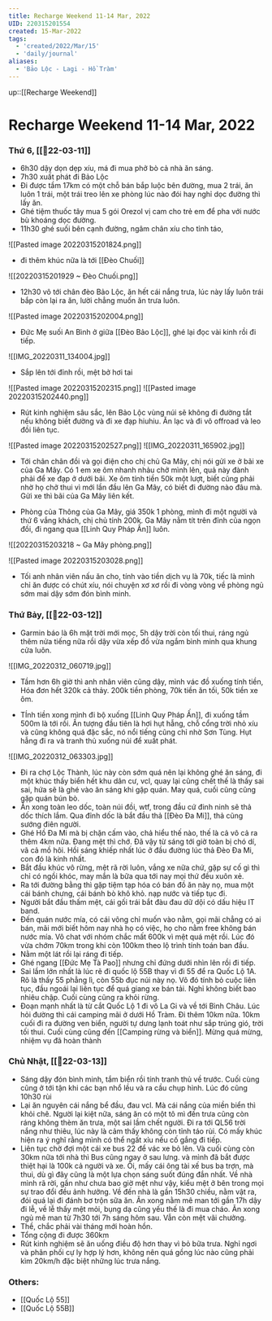 ```yaml
---
title: Recharge Weekend 11-14 Mar, 2022
UID: 220315201554
created: 15-Mar-2022
tags:
  - 'created/2022/Mar/15'
  - 'daily/journal'
aliases:
  - 'Bảo Lộc - Lagi - Hồ Tràm'
---
```

up::[[Recharge Weekend]]

# Recharge Weekend 11-14 Mar, 2022

### Thứ 6, [[📝22-03-11]]
- 6h30 dậy dọn dẹp xíu, má đi mua phở bò cả nhà ăn sáng.
- 7h30 xuất phát đi Bảo Lộc
- Đi được tầm 17km có một chỗ bán bắp luộc bên đường, mua 2 trái, ăn luôn 1 trái, một trái treo lên xe phòng lúc nào đói hay nghỉ dọc đường thì lấy ăn.
- Ghé tiệm thuốc tây mua 5 gói Orezol vị cam cho trẻ em để pha với nước bù khoáng dọc đường.
- 11h30 ghé suối bên cạnh đường, ngâm chân xíu cho tỉnh táo, 

![[Pasted image 20220315201824.png]]

- đi thêm khúc nữa là tới [[Đèo Chuối]]

![[20220315201929 ~ Đèo Chuối.png]]

- 12h30 vô tới chân đèo Bảo Lộc, ăn hết cái nắng trưa, lúc này lấy luôn trái bắp còn lại ra ăn, lười chẳng muốn ăn trưa luôn.

![[Pasted image 20220315202004.png]]

- Đức Mẹ suối An Bình ở giữa [[Đèo Bảo Lộc]], ghé lại đọc vài kinh rồi đi tiếp.

![[IMG_20220311_134004.jpg]]

- Sắp lên tới đỉnh rồi, mệt bở hơi tai

![[Pasted image 20220315202315.png]]
![[Pasted image 20220315202440.png]]

- Rút kinh nghiệm sâu sắc, lên Bảo Lộc vùng núi sẽ không đi đường tắt nếu không biết đường và đi xe đạp hiuhiu. Ăn lạc và đi vô offroad và leo đồi liên tục.

![[Pasted image 20220315202527.png]]
![[IMG_20220311_165902.jpg]]

- Tới chân chân đồi và gọi điện cho chị chủ Ga Mây,  chị nói gửi xe ở bãi xe của Ga Mây. Có 1 em xe ôm nhanh nhảu chở mình lên, quả này đành phải để xe đạp ở dưới bãi. Xe ôm tính tiền 50k một lượt, biết cũng phải nhờ họ chở thui vì mới lần đầu lên Ga Mây, có biết đi đường nào đâu mà. Gửi xe thì bãi của Ga Mây liên kết.

- Phòng của Thông của Ga Mây, giá 350k 1 phòng, mình đi một người và thứ 6 vắng khách, chị chủ tính 200k. Ga Mây nằm tít trên đỉnh của ngọn đồi, đi ngang qua [[Linh Quy Pháp Ấn]] luôn.

![[20220315203218 ~ Ga Mây phòng.png]]

![[Pasted image 20220315203028.png]]

- Tối anh nhân viên nấu ăn cho, tính vào tiền dịch vụ là 70k, tiếc là mình chỉ ăn được có chút xíu, nói chuyện xơ xơ rồi đi vòng vòng về phòng ngủ sớm mai dậy sớm đón bình minh.

### Thứ Bảy, [[📝22-03-12]]
- Garmin báo là 6h mặt trời mới mọc, 5h dậy trời còn tối thui, ráng ngủ thêm nửa tiếng nữa rồi dậy vừa  xếp đồ vừa ngắm bình minh qua khung cửa luôn.

![[IMG_20220312_060719.jpg]]

- Tầm hơn 6h giờ thì anh nhân viên cũng dậy, mình vác đồ xuống tính tiền, Hóa đơn hết 320k cả thảy. 200k tiền phòng, 70k tiền ăn tối, 50k tiền xe ôm.

- TÍnh tiền xong mình đi bộ xuống [[Linh Quy Pháp Ấn]], đi xuống tầm 500m là tới rồi. Ấn tượng đầu tiên là hơi hụt hẫng, chỗ cổng trời nhỏ xíu và cũng không quá đặc sắc, nó nổi tiếng cũng chỉ nhờ Sơn Tùng. Hụt hẫng đi ra và tranh thủ xuống núi để xuất phát.

![[IMG_20220312_063303.jpg]]

- Đi ra chợ Lộc Thành, lúc này còn sớm quá nên lại không ghé ăn sáng, đi một khúc thấy biển hết khu dân cư, vcl, quay lại cũng chết thế là thấy sai sai, hứa sẽ là ghé vào ăn sáng khi gặp quán. May quá, cuối cũng cũng gặp quán bún bò.
- Ăn xong toàn leo dốc, toàn núi đồi, wtf, trong đầu cứ đinh ninh sẽ thả dốc thích lắm. Qua đỉnh dốc là bắt đầu thả [[Đèo Đa Mi]], thả cũng sướng điên người.
- Ghé Hồ Đa Mi mà bị chặn cấm vào, chả hiểu thế nào, thế là cả vô cả ra thêm 4km nữa. Đang mệt thì chớ. Đã vậy từ sáng tới giờ toàn bị chó dí, vã cả mồ hôi. Hồi sáng khiếp nhất lúc ở đầu đường lúc thả Đèo Đa Mi, con đó là kinh nhất.
- Bắt đầu khúc vô rừng, mệt rã rời luôn, vắng xe nữa chứ, gặp sự cố gì thì chỉ có ngồi khóc, may mắn là bữa qua tới nay mọi thứ đều xuôn xẻ.
- Ra tới đường bằng thì gặp tiệm tạp hóa có bán đồ ăn này nọ, mua một cái bánh chưng, cái bánh bò khô khỏ. nạp nước và tiếp tục đi.
- Người bắt đầu thấm mệt, cái gối trái bắt đàu đau dữ dội có dấu hiệu IT band.
- Đến quán nước mía, có cái võng chỉ muốn vào nằm, gọi mãi chẳng có ai bán, mãi mới biết hôm nay nhà họ có việc, họ cho nằm free không bán nước mía. Vô chat với nhóm chắc mất 600k vì mệt quá mệt rồi. Lúc đó vừa chớm 70km trong khi còn 100km theo lộ trình tính toán ban đầu.
- Nằm một lát rồi lại ráng đi tiếp.
- Ghé ngang [[Đức Mẹ Tà Pao]] nhưng chỉ đứng dưới nhìn lên rồi đi tiếp.
- Sai lầm lớn nhất là lúc rẽ đi quốc lộ 55B thay vì đi 55 để ra Quốc Lộ 1A. Rõ là thấy 55 phẳng lì, còn 55b đục núi này nọ. Vô đó tính bỏ cuộc liên tục, đầu ngoái lại liên tục để quá giang xe bán tải. Nghỉ không biết bao nhiêu chập. Cuối cùng cũng ra khỏi rừng.
- Đoạn mạnh nhất là từ cắt Quốc Lộ 1 đi vô La Gi và về tới Bình Châu. Lúc hỏi đường thì cái camping mãi ở dưới Hồ Tràm. Đi thêm 10km nữa. 10km cuối đi ra đường ven biển, người tự dưng lạnh toát như sắp trúng gió, trời tối thui. Cuối cùng cũng đến [[Camping rừng và biển]]. Mừng quá mừng, nhiệm vụ đã hoàn thành

### Chủ Nhật, [[📝22-03-13]]
- Sáng dậy đón bình minh, tắm biển rồi tính tranh thủ về trước. Cuối cùng cũng ở tới tận khi các bạn nhổ lều và ra cầu chụp hình. Lúc đó cũng 10h30 rùi
- Lại ăn nguyên cái nắng bể đầu, đau vcl. Mà cái nắng của miền biển thì khỏi chê. Người lại kiệt nữa, sáng ăn có một tô mì đến trưa cũng còn ráng không thèm ăn trưa, một sai lầm chết người. Đi ra tới QL56 trời nắng như thiêu, lúc này là cảm thấy không còn tỉnh táo rùi. Có mấy khúc hiện ra ý nghĩ rằng mình có thể ngất xỉu nếu cố gắng đi tiếp.
- Liên tục chờ đợi một cái xe bus 22 để vác xe bỏ lên. Và cuối cùng còn 30km nữa tới nhà thì Bus cũng ngay ở sau lưng. và mình đã bắt được thiệt hại là 100k cả người và xe. Ôi, mấy cái ông tài xế bus ba trợn, mà thui, dù gì đây cũng là một lựa chọn sáng suốt đúng đắn nhất. Về nhà mình rã rời, gần như chưa bao giờ mệt như vậy, kiểu mệt ở bên trong mọi sự trao đổi đều ảnh hưởng. Về đến nhà là gần 15h30 chiều, nằm vật ra, đói quá lại đi đánh bơ trộn sữa ăn. Ăn xong nằm mê man tới gần 17h dậy đi lễ, về lễ thấy mệt mỏi, bụng dạ cũng yếu thế là đi mua cháo. Ăn xong ngủ mê man từ 7h30 tới 7h sáng hôm sau. Vẫn còn mệt vãi chưởng.
- Thề, chắc phải vài tháng mới hoàn hồn.
- Tổng cộng đi được 360km
- Rút kinh nghiệm sẽ ăn uống điều độ hơn thay vì bỏ bữa trưa. Nghỉ ngơi và phân phối cự ly hợp lý hơn, không nên quá gồng lúc nào cũng phải kìm 20km/h đặc biệt những lúc trưa nắng.

### Others:
- [[Quốc Lộ 55]]
- [[Quốc Lộ 55B]]